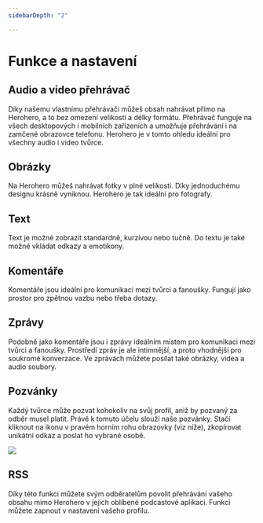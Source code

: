 ```yaml
---
sidebarDepth: "2"

---
```

# Funkce a nastavení

## Audio a video přehrávač

Díky našemu vlastnímu přehrávači můžeš obsah nahrávat přímo na Herohero, a to bez omezení velikosti a délky formátu. Přehrávač funguje na všech desktopových i mobilních zařízeních a umožňuje přehrávání i na zamčené obrazovce telefonu. Herohero je v tomto ohledu ideální pro všechny audio i video tvůrce.

## Obrázky

Na Herohero můžeš nahrávat fotky v plné velikosti. Díky jednoduchému designu krásně vyniknou. Herohero je tak ideální pro fotografy.

## Text

Text je možné zobrazit standardně, kurzívou nebo tučně. Do textu je také možné vkládat odkazy a emotikony.

## Komentáře

Komentáře jsou ideální pro komunikaci mezi tvůrci a fanoušky. Fungují jako prostor pro zpětnou vazbu nebo třeba dotazy.

## Zprávy

Podobně jako komentáře jsou i zprávy ideálním místem pro komunikaci mezi tvůrci a fanoušky. Prostředí zpráv je ale intimnější, a proto vhodnější pro soukromé konverzace. Ve zprávách můžete posílat také obrázky, videa a audio soubory.

## Pozvánky

Každý tvůrce může pozvat kohokoliv na svůj profil, aniž by pozvaný za odběr musel platit. Právě k tomuto účelu slouží naše pozvánky. Stačí kliknout na ikonu v pravém horním rohu obrazovky (viz níže), zkopírovat unikátní odkaz a poslat ho vybrané osobě.

![](/images/30.png)

## RSS

Díky této funkci můžete svým odběratelům povolit přehrávání vašeho obsahu mimo Herohero v jejich oblíbené podcastové aplikaci. Funkci můžete zapnout v nastavení vašeho profilu.